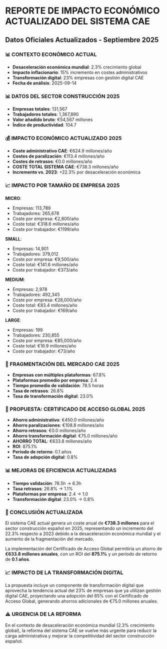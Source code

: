 
# REPORTE DE IMPACTO ECONÓMICO ACTUALIZADO DEL SISTEMA CAE
## Datos Oficiales Actualizados - Septiembre 2025

### 📊 CONTEXTO ECONÓMICO ACTUAL
- **Desaceleración económica mundial**: 2.3% crecimiento global
- **Impacto inflacionario**: 15% incremento en costes administrativos
- **Transformación digital**: 23% empresas con gestión digital CAE
- **Fecha de análisis**: 2025-09-14

### 📊 DATOS DEL SECTOR CONSTRUCCIÓN 2025
- **Empresas totales**: 131,567
- **Trabajadores totales**: 1,367,890
- **Valor añadido bruto**: €54,567 millones
- **Índice de productividad**: 104.7

### 💰 IMPACTO ECONÓMICO ACTUALIZADO 2025
- **Coste administrativo CAE**: €624.9 millones/año
- **Costes de paralización**: €113.4 millones/año
- **Costes de retrasos**: €0.0 millones/año
- **COSTE TOTAL SISTEMA CAE**: €738.3 millones/año
- **Incremento vs. 2023**: +22.3% por desaceleración económica

### 📈 IMPACTO POR TAMAÑO DE EMPRESA 2025

**MICRO**:
- Empresas: 113,789
- Trabajadores: 265,678
- Coste por empresa: €2,800/año
- Coste total: €318.6 millones/año
- Coste por trabajador: €1199/año

**SMALL**:
- Empresas: 14,901
- Trabajadores: 379,012
- Coste por empresa: €9,500/año
- Coste total: €141.6 millones/año
- Coste por trabajador: €373/año

**MEDIUM**:
- Empresas: 2,978
- Trabajadores: 492,345
- Coste por empresa: €28,000/año
- Coste total: €83.4 millones/año
- Coste por trabajador: €169/año

**LARGE**:
- Empresas: 199
- Trabajadores: 230,855
- Coste por empresa: €85,000/año
- Coste total: €16.9 millones/año
- Coste por trabajador: €73/año

### 🔀 FRAGMENTACIÓN DEL MERCADO CAE 2025
- **Empresas con múltiples plataformas**: 67.8%
- **Plataformas promedio por empresa**: 2.4
- **Tiempo promedio de validación**: 78.5 horas
- **Tasa de retrasos**: 26.8%
- **Tasa de transformación digital**: 23.0%

### 🚀 PROPUESTA: CERTIFICADO DE ACCESO GLOBAL 2025
- **Ahorro administrativo**: €450.0 millones/año
- **Ahorro paralizaciones**: €108.8 millones/año
- **Ahorro retrasos**: €0.0 millones/año
- **Ahorro transformación digital**: €75.0 millones/año
- **AHORRO TOTAL**: €633.8 millones/año
- **ROI**: 875.1%
- **Período de retorno**: 0.1 años
- **Tasa de adopción digital**: 0.8%

### 📊 MEJORAS DE EFICIENCIA ACTUALIZADAS
- **Tiempo validación**: 78.5h → 6.3h
- **Tasa retrasos**: 26.8% → 1.1%
- **Plataformas por empresa**: 2.4 → 1.0
- **Transformación digital**: 23.0% → 0.8%

### 🎯 CONCLUSIÓN ACTUALIZADA
El sistema CAE actual genera un coste anual de **€738.3 millones** 
para el sector construcción español en 2025, representando un incremento del 22.3% respecto a 2023 
debido a la desaceleración económica mundial y el aumento de la fragmentación del mercado.

La implementación del Certificado de Acceso Global permitiría un ahorro de **€633.8 millones anuales**, 
con un ROI del **875.1%** y un período de retorno de 
**0.1 años**.

### 📈 IMPACTO DE LA TRANSFORMACIÓN DIGITAL
La propuesta incluye un componente de transformación digital que aprovecha la tendencia actual 
del 23% de empresas que ya utilizan gestión digital CAE, proyectando una adopción del 85% 
con el Certificado de Acceso Global, generando ahorros adicionales de 
€75.0 millones anuales.

### ⚠️ URGENCIA DE LA REFORMA
En el contexto de desaceleración económica mundial (2.3% crecimiento global), la reforma del 
sistema CAE se vuelve más urgente para reducir la carga administrativa y mejorar la 
competitividad del sector construcción español.

